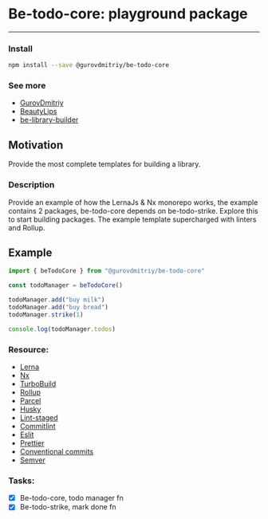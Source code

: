 # Be-todo-core: playground package

---

### Install

```sh
npm install --save @gurovdmitriy/be-todo-core
```

### See more

- [GurovDmitriy](https://github.com/GurovDmitriy)
- [BeautyLips](https://github.com/BeautyLips)
- [be-library-builder](https://github.com/BeautyLips/be-library-builder)

## Motivation

Provide the most complete templates for building a library.

### Description

Provide an example of how the LernaJs & Nx monorepo works, the example contains 2 packages,
be-todo-core depends on be-todo-strike. Explore this to start building packages.
The example template supercharged with linters and Rollup.

## Example

```js
import { beTodoCore } from "@gurovdmitriy/be-todo-core"

const todoManager = beTodoCore()

todoManager.add("buy milk")
todoManager.add("buy bread")
todoManager.strike(1)

console.log(todoManager.todos)
```

### Resource:

- [Lerna](https://lerna.js.org/)
- [Nx](https://nx.dev/)
- [TurboBuild](https://turbo.build/)
- [Rollup](https://rollupjs.org/)
- [Parcel](https://parceljs.org/)
- [Husky](https://typicode.github.io/husky)
- [Lint-staged](https://github.com/lint-staged/lint-staged/)
- [Commitlint](https://commitlint.js.org/)
- [Eslit](https://eslint.org/)
- [Prettier](https://prettier.io/)
- [Conventional commits](https://www.conventionalcommits.org/en/v1.0.0/)
- [Semver](https://semantic-release.gitbook.io/semantic-release/)

### Tasks:

- [x] Be-todo-core, todo manager fn
- [x] Be-todo-strike, mark done fn
